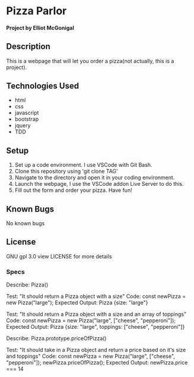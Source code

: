 # Pizza Parlor
#### Project by Elliot McGonigal
## Description
This is a webpage that will let you order a pizza(not actually, this is a project).
## Technologies Used
* html
* css
* javascript
* bootstrap
* jquery
* TDD
## Setup
1. Set up a code environment. I use VSCode with Git Bash.
2. Clone this repository using 'git clone TAG'
3. Navigate to the directory and open it in your coding environment. 
4. Launch the webpage, I use the VSCode addon Live Server to do this. 
5. Fill out the form and order your pizza. Have fun!
## Known Bugs
No known bugs
## License
GNU gpl 3.0 view LICENSE for more details
### Specs
Describe: Pizza()

Test: "It should return a Pizza object with a size"
Code: const newPizza = new Pizza("large");
Expected Output: Pizza {size: "large"}

Test: "It should return a Pizza object with a size and an array of toppings"
Code: const newPizza = new Pizza("large", ["cheese", "pepperoni"]);
Expected Output: Pizza {size: "large", toppings: ["cheese", "pepperoni"]}

Describe: Pizza.prototype.priceOfPizza()

Test: "It should take in a Pizza object and return a price based on it's size and toppings"
Code: const newPizza = new Pizza("large", ["cheese", "pepperoni"]);
newPizza.priceOfPizza();
Expected Output: newPizza.price === 14